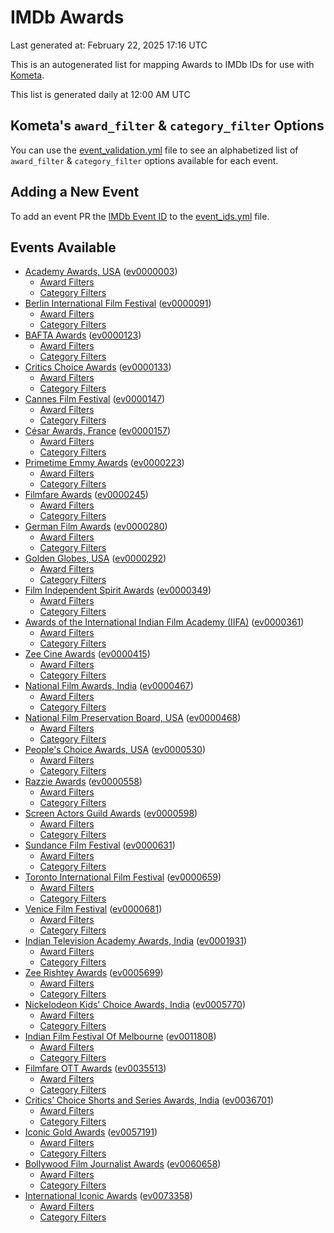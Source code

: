 # IMDb Awards

Last generated at: February 22, 2025 17:16 UTC

This is an autogenerated list for mapping Awards to IMDb IDs for use with [Kometa](https://github.com/Kometa-Team/Kometa).

This list is generated daily at 12:00 AM UTC 

## Kometa's `award_filter` & `category_filter` Options

You can use the [event_validation.yml](https://github.com/Kometa-Team/IMDb-Awards/blob/master/event_validation.yml) file to see an alphabetized list of `award_filter` & `category_filter` options available for each event.

## Adding a New Event

To add an event PR the [IMDb Event ID](https://www.imdb.com/event/all/) to the [event_ids.yml](https://github.com/Kometa-Team/IMDb-Awards/blob/master/event_ids.yml) file.

## Events Available

* [Academy Awards, USA](https://www.imdb.com/event/ev0000003) ([ev0000003](https://github.com/Kometa-Team/IMDb-Awards/blob/master/event_validation.yml#L1))
  * [Award Filters](https://github.com/Kometa-Team/IMDb-Awards/blob/master/event_validation.yml#L6)
  * [Category Filters](https://github.com/Kometa-Team/IMDb-Awards/blob/master/event_validation.yml#L14)
* [Berlin International Film Festival](https://www.imdb.com/event/ev0000091) ([ev0000091](https://github.com/Kometa-Team/IMDb-Awards/blob/master/event_validation.yml#L148))
  * [Award Filters](https://github.com/Kometa-Team/IMDb-Awards/blob/master/event_validation.yml#L153)
  * [Category Filters](https://github.com/Kometa-Team/IMDb-Awards/blob/master/event_validation.yml#L349)
* [BAFTA Awards](https://www.imdb.com/event/ev0000123) ([ev0000123](https://github.com/Kometa-Team/IMDb-Awards/blob/master/event_validation.yml#L627))
  * [Award Filters](https://github.com/Kometa-Team/IMDb-Awards/blob/master/event_validation.yml#L632)
  * [Category Filters](https://github.com/Kometa-Team/IMDb-Awards/blob/master/event_validation.yml#L665)
* [Critics Choice Awards](https://www.imdb.com/event/ev0000133) ([ev0000133](https://github.com/Kometa-Team/IMDb-Awards/blob/master/event_validation.yml#L1155))
  * [Award Filters](https://github.com/Kometa-Team/IMDb-Awards/blob/master/event_validation.yml#L1158)
  * [Category Filters](https://github.com/Kometa-Team/IMDb-Awards/blob/master/event_validation.yml#L1163)
* [Cannes Film Festival](https://www.imdb.com/event/ev0000147) ([ev0000147](https://github.com/Kometa-Team/IMDb-Awards/blob/master/event_validation.yml#L1264))
  * [Award Filters](https://github.com/Kometa-Team/IMDb-Awards/blob/master/event_validation.yml#L1269)
  * [Category Filters](https://github.com/Kometa-Team/IMDb-Awards/blob/master/event_validation.yml#L1436)
* [César Awards, France](https://www.imdb.com/event/ev0000157) ([ev0000157](https://github.com/Kometa-Team/IMDb-Awards/blob/master/event_validation.yml#L1666))
  * [Award Filters](https://github.com/Kometa-Team/IMDb-Awards/blob/master/event_validation.yml#L1670)
  * [Category Filters](https://github.com/Kometa-Team/IMDb-Awards/blob/master/event_validation.yml#L1675)
* [Primetime Emmy Awards](https://www.imdb.com/event/ev0000223) ([ev0000223](https://github.com/Kometa-Team/IMDb-Awards/blob/master/event_validation.yml#L1734))
  * [Award Filters](https://github.com/Kometa-Team/IMDb-Awards/blob/master/event_validation.yml#L1739)
  * [Category Filters](https://github.com/Kometa-Team/IMDb-Awards/blob/master/event_validation.yml#L1746)
* [Filmfare Awards](https://www.imdb.com/event/ev0000245) ([ev0000245](https://github.com/Kometa-Team/IMDb-Awards/blob/master/event_validation.yml#L2957))
  * [Award Filters](https://github.com/Kometa-Team/IMDb-Awards/blob/master/event_validation.yml#L2961)
  * [Category Filters](https://github.com/Kometa-Team/IMDb-Awards/blob/master/event_validation.yml#L2970)
* [German Film Awards](https://www.imdb.com/event/ev0000280) ([ev0000280](https://github.com/Kometa-Team/IMDb-Awards/blob/master/event_validation.yml#L3060))
  * [Award Filters](https://github.com/Kometa-Team/IMDb-Awards/blob/master/event_validation.yml#L3064)
  * [Category Filters](https://github.com/Kometa-Team/IMDb-Awards/blob/master/event_validation.yml#L3087)
* [Golden Globes, USA](https://www.imdb.com/event/ev0000292) ([ev0000292](https://github.com/Kometa-Team/IMDb-Awards/blob/master/event_validation.yml#L3160))
  * [Award Filters](https://github.com/Kometa-Team/IMDb-Awards/blob/master/event_validation.yml#L3165)
  * [Category Filters](https://github.com/Kometa-Team/IMDb-Awards/blob/master/event_validation.yml#L3173)
* [Film Independent Spirit Awards](https://www.imdb.com/event/ev0000349) ([ev0000349](https://github.com/Kometa-Team/IMDb-Awards/blob/master/event_validation.yml#L3339))
  * [Award Filters](https://github.com/Kometa-Team/IMDb-Awards/blob/master/event_validation.yml#L3342)
  * [Category Filters](https://github.com/Kometa-Team/IMDb-Awards/blob/master/event_validation.yml#L3351)
* [Awards of the International Indian Film Academy (IIFA)](https://www.imdb.com/event/ev0000361) ([ev0000361](https://github.com/Kometa-Team/IMDb-Awards/blob/master/event_validation.yml#L3391))
  * [Award Filters](https://github.com/Kometa-Team/IMDb-Awards/blob/master/event_validation.yml#L3394)
  * [Category Filters](https://github.com/Kometa-Team/IMDb-Awards/blob/master/event_validation.yml#L3405)
* [Zee Cine Awards](https://www.imdb.com/event/ev0000415) ([ev0000415](https://github.com/Kometa-Team/IMDb-Awards/blob/master/event_validation.yml#L3500))
  * [Award Filters](https://github.com/Kometa-Team/IMDb-Awards/blob/master/event_validation.yml#L3502)
  * [Category Filters](https://github.com/Kometa-Team/IMDb-Awards/blob/master/event_validation.yml#L3512)
* [National Film Awards, India](https://www.imdb.com/event/ev0000467) ([ev0000467](https://github.com/Kometa-Team/IMDb-Awards/blob/master/event_validation.yml#L3617))
  * [Award Filters](https://github.com/Kometa-Team/IMDb-Awards/blob/master/event_validation.yml#L3621)
  * [Category Filters](https://github.com/Kometa-Team/IMDb-Awards/blob/master/event_validation.yml#L3635)
* [National Film Preservation Board, USA](https://www.imdb.com/event/ev0000468) ([ev0000468](https://github.com/Kometa-Team/IMDb-Awards/blob/master/event_validation.yml#L3829))
  * [Award Filters](https://github.com/Kometa-Team/IMDb-Awards/blob/master/event_validation.yml#L3832)
  * [Category Filters](https://github.com/Kometa-Team/IMDb-Awards/blob/master/event_validation.yml#L3834)
* [People's Choice Awards, USA](https://www.imdb.com/event/ev0000530) ([ev0000530](https://github.com/Kometa-Team/IMDb-Awards/blob/master/event_validation.yml#L3837))
  * [Award Filters](https://github.com/Kometa-Team/IMDb-Awards/blob/master/event_validation.yml#L3840)
  * [Category Filters](https://github.com/Kometa-Team/IMDb-Awards/blob/master/event_validation.yml#L3843)
* [Razzie Awards](https://www.imdb.com/event/ev0000558) ([ev0000558](https://github.com/Kometa-Team/IMDb-Awards/blob/master/event_validation.yml#L4086))
  * [Award Filters](https://github.com/Kometa-Team/IMDb-Awards/blob/master/event_validation.yml#L4089)
  * [Category Filters](https://github.com/Kometa-Team/IMDb-Awards/blob/master/event_validation.yml#L4094)
* [Screen Actors Guild Awards](https://www.imdb.com/event/ev0000598) ([ev0000598](https://github.com/Kometa-Team/IMDb-Awards/blob/master/event_validation.yml#L4134))
  * [Award Filters](https://github.com/Kometa-Team/IMDb-Awards/blob/master/event_validation.yml#L4137)
  * [Category Filters](https://github.com/Kometa-Team/IMDb-Awards/blob/master/event_validation.yml#L4139)
* [Sundance Film Festival](https://www.imdb.com/event/ev0000631) ([ev0000631](https://github.com/Kometa-Team/IMDb-Awards/blob/master/event_validation.yml#L4165))
  * [Award Filters](https://github.com/Kometa-Team/IMDb-Awards/blob/master/event_validation.yml#L4168)
  * [Category Filters](https://github.com/Kometa-Team/IMDb-Awards/blob/master/event_validation.yml#L4219)
* [Toronto International Film Festival](https://www.imdb.com/event/ev0000659) ([ev0000659](https://github.com/Kometa-Team/IMDb-Awards/blob/master/event_validation.yml#L4337))
  * [Award Filters](https://github.com/Kometa-Team/IMDb-Awards/blob/master/event_validation.yml#L4340)
  * [Category Filters](https://github.com/Kometa-Team/IMDb-Awards/blob/master/event_validation.yml#L4396)
* [Venice Film Festival](https://www.imdb.com/event/ev0000681) ([ev0000681](https://github.com/Kometa-Team/IMDb-Awards/blob/master/event_validation.yml#L4473))
  * [Award Filters](https://github.com/Kometa-Team/IMDb-Awards/blob/master/event_validation.yml#L4478)
  * [Category Filters](https://github.com/Kometa-Team/IMDb-Awards/blob/master/event_validation.yml#L4820)
* [Indian Television Academy Awards, India](https://www.imdb.com/event/ev0001931) ([ev0001931](https://github.com/Kometa-Team/IMDb-Awards/blob/master/event_validation.yml#L5272))
  * [Award Filters](https://github.com/Kometa-Team/IMDb-Awards/blob/master/event_validation.yml#L5275)
  * [Category Filters](https://github.com/Kometa-Team/IMDb-Awards/blob/master/event_validation.yml#L5284)
* [Zee Rishtey Awards](https://www.imdb.com/event/ev0005699) ([ev0005699](https://github.com/Kometa-Team/IMDb-Awards/blob/master/event_validation.yml#L5475))
  * [Award Filters](https://github.com/Kometa-Team/IMDb-Awards/blob/master/event_validation.yml#L5477)
  * [Category Filters](https://github.com/Kometa-Team/IMDb-Awards/blob/master/event_validation.yml#L5479)
* [Nickelodeon Kids' Choice Awards, India](https://www.imdb.com/event/ev0005770) ([ev0005770](https://github.com/Kometa-Team/IMDb-Awards/blob/master/event_validation.yml#L5558))
  * [Award Filters](https://github.com/Kometa-Team/IMDb-Awards/blob/master/event_validation.yml#L5560)
  * [Category Filters](https://github.com/Kometa-Team/IMDb-Awards/blob/master/event_validation.yml#L5563)
* [Indian Film Festival Of Melbourne](https://www.imdb.com/event/ev0011808) ([ev0011808](https://github.com/Kometa-Team/IMDb-Awards/blob/master/event_validation.yml#L5598))
  * [Award Filters](https://github.com/Kometa-Team/IMDb-Awards/blob/master/event_validation.yml#L5600)
  * [Category Filters](https://github.com/Kometa-Team/IMDb-Awards/blob/master/event_validation.yml#L5612)
* [Filmfare OTT Awards](https://www.imdb.com/event/ev0035513) ([ev0035513](https://github.com/Kometa-Team/IMDb-Awards/blob/master/event_validation.yml#L5634))
  * [Award Filters](https://github.com/Kometa-Team/IMDb-Awards/blob/master/event_validation.yml#L5636)
  * [Category Filters](https://github.com/Kometa-Team/IMDb-Awards/blob/master/event_validation.yml#L5642)
* [Critics’ Choice Shorts and Series Awards, India](https://www.imdb.com/event/ev0036701) ([ev0036701](https://github.com/Kometa-Team/IMDb-Awards/blob/master/event_validation.yml#L5723))
  * [Award Filters](https://github.com/Kometa-Team/IMDb-Awards/blob/master/event_validation.yml#L5725)
  * [Category Filters](https://github.com/Kometa-Team/IMDb-Awards/blob/master/event_validation.yml#L5728)
* [Iconic Gold Awards](https://www.imdb.com/event/ev0057191) ([ev0057191](https://github.com/Kometa-Team/IMDb-Awards/blob/master/event_validation.yml#L5746))
  * [Award Filters](https://github.com/Kometa-Team/IMDb-Awards/blob/master/event_validation.yml#L5748)
  * [Category Filters](https://github.com/Kometa-Team/IMDb-Awards/blob/master/event_validation.yml#L5750)
* [Bollywood Film Journalist Awards](https://www.imdb.com/event/ev0060658) ([ev0060658](https://github.com/Kometa-Team/IMDb-Awards/blob/master/event_validation.yml#L5853))
  * [Award Filters](https://github.com/Kometa-Team/IMDb-Awards/blob/master/event_validation.yml#L5855)
  * [Category Filters](https://github.com/Kometa-Team/IMDb-Awards/blob/master/event_validation.yml#L5860)
* [International Iconic Awards](https://www.imdb.com/event/ev0073358) ([ev0073358](https://github.com/Kometa-Team/IMDb-Awards/blob/master/event_validation.yml#L5872))
  * [Award Filters](https://github.com/Kometa-Team/IMDb-Awards/blob/master/event_validation.yml#L5874)
  * [Category Filters](https://github.com/Kometa-Team/IMDb-Awards/blob/master/event_validation.yml#L5877)
